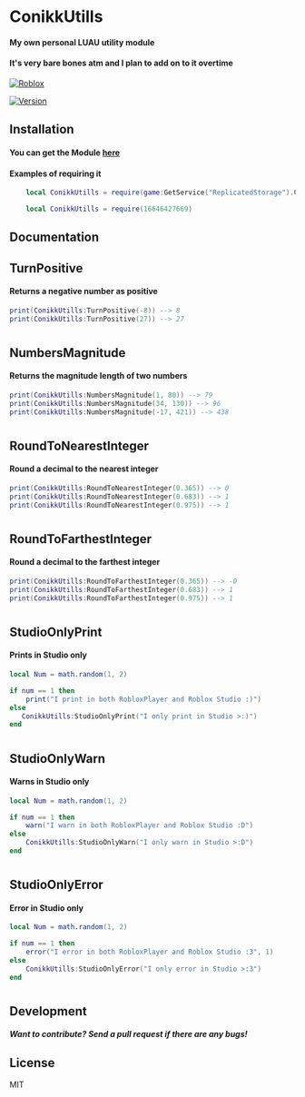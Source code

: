 # ConikkUtills
#### My own personal LUAU utility module
#### It's very bare bones atm and I plan to add on to it overtime


[![Roblox](https://conikku.neocities.org/github%20assets/POWERED%20by%20roblox.png)](https://www.roblox.com)

[![Version](https://conikku.neocities.org/github%20assets/ver%20ConikkUtills.svg)](https://www.conikku.com)

## Installation
#### You can get the Module [here](https://www.roblox.com/library/16646427669/)

#### Examples of requiring it

```lua
    local ConikkUtills = require(game:GetService("ReplicatedStorage").ConikkUtills)
```

```lua
    local ConikkUtills = require(16646427669)
```

## Documentation
## TurnPositive
####  Returns a negative number as positive

```lua
print(ConikkUtills:TurnPositive(-8)) --> 8
print(ConikkUtills:TurnPositive(27)) --> 27
```
#
## NumbersMagnitude
#### Returns the magnitude length of two numbers

```lua
print(ConikkUtills:NumbersMagnitude(1, 80)) --> 79
print(ConikkUtills:NumbersMagnitude(34, 130)) --> 96
print(ConikkUtills:NumbersMagnitude(-17, 421)) --> 438
```
#
## RoundToNearestInteger
#### Round a decimal to the nearest integer

```lua
print(ConikkUtills:RoundToNearestInteger(0.365)) --> 0
print(ConikkUtills:RoundToNearestInteger(0.683)) --> 1
print(ConikkUtills:RoundToNearestInteger(0.975)) --> 1
```
#
## RoundToFarthestInteger
#### Round a decimal to the farthest integer

```lua
print(ConikkUtills:RoundToFarthestInteger(0.365)) --> -0
print(ConikkUtills:RoundToFarthestInteger(0.683)) --> 1
print(ConikkUtills:RoundToFarthestInteger(0.975)) --> 1
```
#
## StudioOnlyPrint
#### Prints in Studio only

```lua
local Num = math.random(1, 2)

if num == 1 then
    print("I print in both RobloxPlayer and Roblox Studio :)")
else
   ConikkUtills:StudioOnlyPrint("I only print in Studio >:)")
end
```
#
## StudioOnlyWarn
#### Warns in Studio only

```lua
local Num = math.random(1, 2)

if num == 1 then
    warn("I warn in both RobloxPlayer and Roblox Studio :D")
else
    ConikkUtills:StudioOnlyWarn("I only warn in Studio >:D")
end
```
#
## StudioOnlyError
#### Error in Studio only

```lua
local Num = math.random(1, 2)

if num == 1 then
    error("I error in both RobloxPlayer and Roblox Studio :3", 1)
else
    ConikkUtills:StudioOnlyError("I only error in Studio >:3")
end
```
#
## Development
##### Want to contribute? Send a pull request if there are any bugs!

## License
MIT
